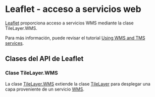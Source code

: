 # Leaflet - acceso a servicios web
[Leaflet](https://leafletjs.com/) proporciona acceso a servicios WMS mediante la clase TileLayer.WMS.

Para más información, puede revisar el tutorial [Using WMS and TMS services](https://leafletjs.com/examples/wms/wms.html).

## Clases del API de Leaflet

### Clase TileLayer.WMS
La clase [TileLayer.WMS](https://leafletjs.com/reference-1.7.1.html#tilelayer-wms) extiende la clase [TileLayer](https://leafletjs.com/reference-1.7.1.html#tilelayer) para desplegar una capa proveniente de un servicio [WMS](https://es.wikipedia.org/wiki/Web_Map_Service).

